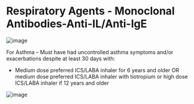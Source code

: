 # Respiratory Agents - Monoclonal Antibodies-Anti-IL/Anti-IgE 

![image](https://user-images.githubusercontent.com/122046056/227433455-2fadfe87-7e54-49ee-ac9b-948365e31d17.png)

For Asthma – Must have had uncontrolled asthma symptoms and/or exacerbations despite at least 30 days with:   
- Medium dose preferred ICS/LABA inhaler for 6 years and older OR medium dose preferred ICS/LABA inhaler with tiotropium or high dose ICS/LABA inhaler if 12 years and older  

![image](https://user-images.githubusercontent.com/122046056/227433534-5412a085-fea5-49bc-b2ee-4c82dfccc413.png)


